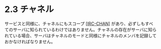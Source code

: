# 2.3 チャネル

サービスと同様に、チャネルにもスコープ [[IRC-CHAN](https://solareenlo.com/rfc2811)] があり、必ずしもすべてのサーバに知られているわけではありません。チャネルの存在がサーバに知られている場合、サーバはチャネルのモードと同様にチャネルのメンバを記録しておかなければなりません。
